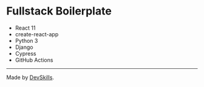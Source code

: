 # Fullstack Boilerplate

- React 11
- create-react-app
- Python 3
- Django
- Cypress
- GitHub Actions

---

Made by [DevSkills](https://devskills.co). 
